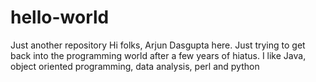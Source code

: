 # hello-world
Just another repository
Hi folks, Arjun Dasgupta here. Just trying to get back into the programming world after a few years of hiatus. I like Java, object oriented programming, data analysis, perl and python
